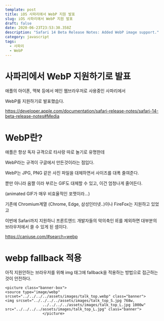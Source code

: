```yaml
---
template: post
title: iOS 사파리에서 WebP 지원 발표
slug: iOS 사파리에서 WebP 지원 발표
draft: false
date: 2020-06-23T23:53:30.358Z
description: "Safari 14 Beta Release Notes: Added WebP image support."
category: javascript
tags:
  - 사파리
  - WebP
---
```

# 사파리에서 WebP 지원하기로 발표

애플의 아이폰, 맥북 등에서 메인 웹브라우저로 사용중인 사파리에서

WebP를 지원하기로 발표했습다.

<https://developer.apple.com/documentation/safari-release-notes/safari-14-beta-release-notes#Media>



# WebP란?

애플은 항상 독자 규격으로 타사랑 따로 놀기로 유명한데

WebP라는 규격이 구글에서 만든것이라는 점입다.

WebP는 JPG, PNG 같은 사진 파일을 대체하면서 사이즈를 대폭 줄여준다.

뿐만 아니라 움짤 이라 부르는 GIF도 대체할 수 있고, 이건 엄청나게 줄어든다. 

(animated GIF가 매우 비효율적인 포맷이라...)



기존에 Chromium계열 (Chrome, Edge, 삼성인터넷..)이나 FireFox는 지원하고 있었고

이번에 Safari까지 지원하니 프론트엔드 개발자들의 악의축인 IE를 제외하면 대부분의 브라우저에서 쓸 수 있게 된 셈이다.

<https://caniuse.com/#search=webp>



# webp fallback 적용

아직 지원안하는 브라우저를 위해 img 태그에 fallback을 적용하는 방법으로 접근하는 것이 안전하다.





```
<picture class="banner-box">
<source type="image/webp" srcset="../../../../assets/images/talk_top.webp" class="banner">
<img srcset="../../../../assets/images/talk_top_S.jpg 768w,
                 ../../../../assets/images/talk_top_L.jpg 1000w" src="../../../../assets/images/talk_top_L.jpg" class="banner">
                 </picture>
```